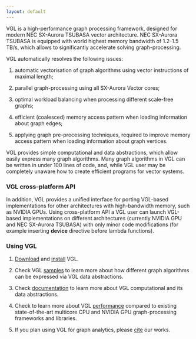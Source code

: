 ```yaml
---
layout: default
---
```


VGL is a high-performance graph processing framework, designed for modern NEC SX-Aurora 
TSUBASA vector architecture. 
NEC SX-Aurora TSUBASA is equipped with world highest memory bandwidth of 1.2-1.5 TB/s,
which allows to significantly accelerate solving graph-processing.

VGL automatically resolves the following issues:

1. automatic vectorisation of graph algorithms using vector instructions of maximal length;

2. parallel graph-processing using all SX-Aurora Vector cores;

3. optimal workload balancing when processing different scale-free graphs;

4. efficient (coalesced) memory access pattern when loading information about graph edges;

5. applying graph pre-processing techniques, required to improve memory access pattern when
loading information about graph vertices.


VGL provides simple computational and data abstractions, which allow easily express many graph algorithms. Many graph algorithms in VGL can be written in under 100 lines of code, 
and, while VGL user may be completely unaware how to create efficient programs for vector systems.

### VGL cross-platform API

In addition, VGL provides a unified interface for porting VGL-based implementations for other architectures with 
high-bandwidth memory, such as NVIDIA GPUs. Using cross-platform API a VGL user can launch VGL-based implementations
on different architectures (currently NVIDIA GPU and NEC SX-Aurora TSUBASA) with only minor code modifications (for example inserting __device__ directive 
before lambda functions).

### Using VGL

1. [Download](./VectorGraphLibrary.zip) and [install](./installation.html) VGL.

2. Check VGL [samples](./bfs_example.html) to learn more about how different graph algorithms 
can be expressed via VGL data abstractions.

3. Check [documentation](./documentation.html) to learn more about VGL computational and its data abstractions.

4. Check to learn more about VGL [performance](./performance.html) compared to existing state-of-the-art 
multicore CPU and NVIDIA GPU graph-processing frameworks and libraries.

5. If you plan using VGL for graph analytics, please [cite](./cite.html) our works. 
